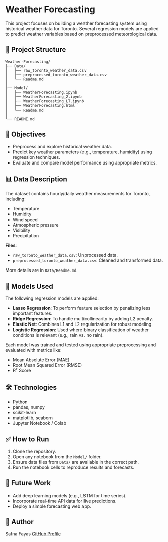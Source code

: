 # Weather Forecasting

This project focuses on building a weather forecasting system using historical weather data for Toronto. Several regression models are applied to predict weather variables based on preprocessed meteorological data.

## 📁 Project Structure

```
Weather-Forecasting/
├── Data/
│   ├── raw_toronto_weather_data.csv
│   ├── preprocessed_toronto_weather_data.csv
│   └── Readme.md
│
├── Model/
│   ├── WeatherForecasting.ipynb
│   ├── WeatherForecasting_2.ipynb
│   ├── WeatherForecasting_LT.ipynb
│   ├── WeatherForecasting.html
│   └── Readme.md
│
└── README.md
```

## 📌 Objectives

* Preprocess and explore historical weather data.
* Predict key weather parameters (e.g., temperature, humidity) using regression techniques.
* Evaluate and compare model performance using appropriate metrics.

## 📊 Data Description

The dataset contains hourly/daily weather measurements for Toronto, including:

* Temperature
* Humidity
* Wind speed
* Atmospheric pressure
* Visibility
* Precipitation

**Files**:

* `raw_toronto_weather_data.csv`: Unprocessed data.
* `preprocessed_toronto_weather_data.csv`: Cleaned and transformed data.

More details are in `Data/Readme.md`.

## 🤖 Models Used

The following regression models are applied:

* **Lasso Regression**: To perform feature selection by penalizing less important features.
* **Ridge Regression**: To handle multicollinearity by adding L2 penalty.
* **Elastic Net**: Combines L1 and L2 regularization for robust modeling.
* **Logistic Regression**: Used where binary classification of weather conditions is relevant (e.g., rain vs. no rain).

Each model was trained and tested using appropriate preprocessing and evaluated with metrics like:

* Mean Absolute Error (MAE)
* Root Mean Squared Error (RMSE)
* R² Score

## 🛠 Technologies

* Python
* pandas, numpy
* scikit-learn
* matplotlib, seaborn
* Jupyter Notebook / Colab

## ✅ How to Run

1. Clone the repository.
2. Open any notebook from the `Model/` folder.
3. Ensure data files from `Data/` are available in the correct path.
4. Run the notebook cells to reproduce results and forecasts.

## 🚀 Future Work

* Add deep learning models (e.g., LSTM for time series).
* Incorporate real-time API data for live predictions.
* Deploy a simple forecasting web app.

## 👤 Author

Safna Fayas
[GitHub Profile](https://github.com/safnafayas)


